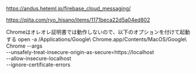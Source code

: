 
https://andus.heteml.jp/firebase_cloud_messaging/


https://qiita.com/ryo_hisano/items/1171beca22d5a04ed802


Chromeはオレオレ証明書では動作しないので、以下のオプションを付けて起動する
open -a /Applications/Google\ Chrome.app/Contents/MacOS/Google\ Chrome --args \
--unsafely-treat-insecure-origin-as-secure=https://localhost \
--allow-insecure-localhost \
--ignore-certificate-errors
